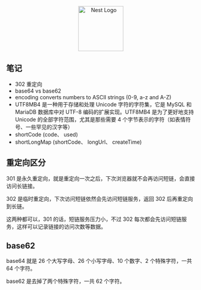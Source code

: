 <p align="center">
  <a href="http://nestjs.com/" target="blank"><img src="https://nestjs.com/img/logo-small.svg" width="120" alt="Nest Logo" /></a>
</p>

## 笔记
- 302 重定向
- base64 vs base62
- encoding converts numbers to ASCII strings (0-9, a-z and A-Z)
- UTF8MB4 是一种用于存储和处理 Unicode 字符的字符集，它是 MySQL 和 MariaDB 数据库中对 UTF-8 编码的扩展实现。UTF8MB4 是为了更好地支持 Unicode 的全部字符范围，尤其是那些需要 4 个字节表示的字符（如表情符号、一些罕见的汉字等）
- shortCode (code、 used)
- shortLongMap (shortCode、 longUrl、 createTime)

## 重定向区分
301 是永久重定向，就是重定向一次之后，下次浏览器就不会再访问短链，会直接访问长链接。

302 是临时重定向，下次访问短链依然会先访问短链服务，返回 302 后再重定向到长链。

这两种都可以，301 的话，短链服务压力小，不过 302 每次都会先访问短链服务，这样可以记录链接的访问次数等数据。

## base62
base64 就是 26 个大写字母、26 个小写字母、10 个数字、2 个特殊字符，一共 64 个字符。

base62 是去掉了两个特殊字符，一共 62 个字符。